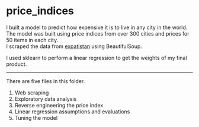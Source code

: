 # price_indices
I built a model to predict how expensive it is to live in any city in the world. The model was built using price indices from over 300 cities and prices for 50 items in each city.  
I scraped the data from [expatistan](https://www.expatistan.com/cost-of-living) using BeautifulSoup.  

I used sklearn to perform a linear regression to get the weights of my final product.  

---
There are five files in this folder.  
1. Web scraping  
2. Exploratory data analysis  
3. Reverse engineering the price index  
4. Linear regression assumptions and evaluations  
5. Tuning the model  

